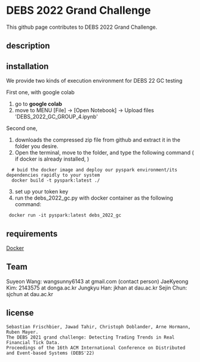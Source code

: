 # DEBS 2022 Grand Challenge 
This github page contributes to DEBS 2022 Grand Challenge. 

## description

## installation
We provide two kinds of execution environment for DEBS 22 GC testing

First one, with google colab
1. go to **google colab**
2. move to MENU [File] -> [Open Notebook] -> Upload files 'DEBS_2022_GC_GROUP_4.ipynb'

Second one, 
1. downloads the compressed zip file from github and extract it in the folder you desire.
2. Open the terminal, move to the folder, and type the following command  ( if docker is already installed, )
```
  # buid the docker image and deploy our pyspark environment/its dependencies rapidly to your system
  docker build -t pyspark:latest ./
```
3. set up your token key
4. run the debs_2022_gc.py with docker container as the following command:
```
 docker run -it pyspark:latest debs_2022_gc
```




## requirements
[Docker](https://www.docker.com) 


## Team
Suyeon Wang: wangsunny6143 at gmail.com   (contact person)
JaeKyeong Kim: 2143575 at donga.ac.kr
Jungkyu Han: jkhan at dau.ac.kr
Sejin Chun: sjchun at dau.ac.kr

## license
```
Sebastian Frischbier, Jawad Tahir, Christoph Doblander, Arne Hormann, Ruben Mayer. 
The DEBS 2021 grand challenge: Detecting Trading Trends in Real Financial Tick Data. 
Proceedings of the 16th ACM International Conference on Distributed and Event-based Systems (DEBS'22) 
```
